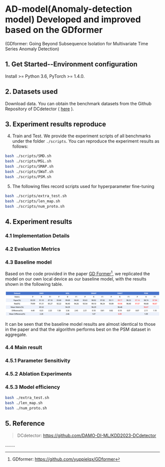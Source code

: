 # AD-model(Anomaly-detection model) Developed and improved based on the GDformer

(GDformer: Going Beyond Subsequence Isolation for Multivariate Time Series Anomaly Detection)


## 1. Get Started--Environment configuration

 Install >= Python 3.6, PyTorch >= 1.4.0.

## 2. Datasets used
  Download data. You can obtain the benchmark datasets from the Github Repository of DCdetector ( [here](https://drive.google.com/drive/folders/1RaIJQ8esoWuhyphhmMaH-VCDh-WIluRR) ).


## 3. Experiment results reproduce

4. Train and Test. We provide the experiment scripts of all benchmarks under the folder `./scripts`. You can reproduce the experiment results as follows:

```bash
bash ./scripts/SMD.sh
bash ./scripts/MSL.sh
bash ./scripts/SMAP.sh
bash ./scripts/SWaT.sh
bash ./scripts/PSM.sh
```
5. The following files record scripts used for hyperparameter fine-tuning

```bash
bash ./scripts/extra_test.sh
bash ./scripts/len_map.sh
bash ./scripts/num_proto.sh
```

## 4. Experiment results

### 4.1 Implementation Details



### 4.2 Evaluation Metrics



### 4.3 Baseline model

Based on the code provided in the paper [GD Former](https://arxiv.org/abs/2501.18196)[^1], we replicated the model on our own local device as our baseline model, with the results shown in the following table.

![Baseline result](AD-Model/img/difference.png)

It can be seen that the baseline model results are almost identical to those in the paper and that the algorithm performs best on the PSM dataset in aggregate.

### 4.4 Main result


### 4.5.1 Parameter Sensitivity


### 4.5.2 Ablation Experiments


### 4.5.3 Model efficiency




```bash
bash ./extra_test.sh
bash ./len_map.sh
bash ./num_proto.sh
```

## 5. Reference

> DCdetector: https://github.com/DAMO-DI-ML/KDD2023-DCdetector


[^1]: GDformer: https://github.com/yuppielqx/GDformer

........
